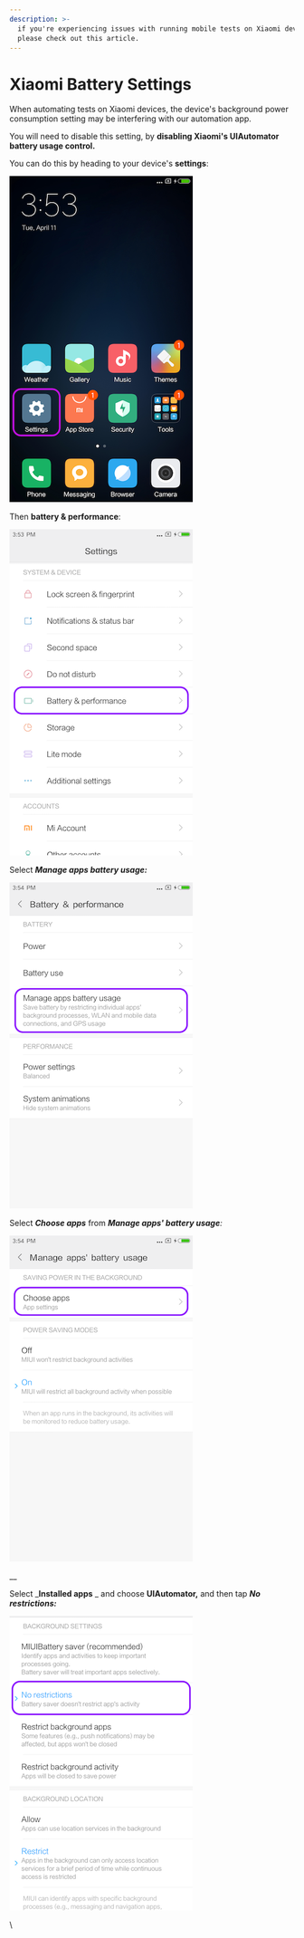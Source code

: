 ```yaml
---
description: >-
  if you're experiencing issues with running mobile tests on Xiaomi devices,
  please check out this article.
---
```


# Xiaomi Battery Settings

When automating tests on Xiaomi devices, the device's background power consumption setting may be interfering with our automation app.

You will need to disable this setting, by **disabling Xiaomi's UIAutomator battery usage control.**

You can do this by heading to your device's **settings**:

![](<../../.gitbook/assets/image (541) (2).png>)

Then **battery & performance**:

![](<../../.gitbook/assets/image (453) (1) (1).png>)

Select _**Manage apps battery usage:**_

![](<../../.gitbook/assets/image (560) (1).png>)

Select _**Choose apps**_ from _**Manage apps' battery usage**:_

![](<../../.gitbook/assets/image (457) (1).png>)

__

Select _**Installed apps** _ and choose **UIAutomator,** and then tap _**No restrictions:**_

![](<../../.gitbook/assets/image (475) (1).png>)

\
